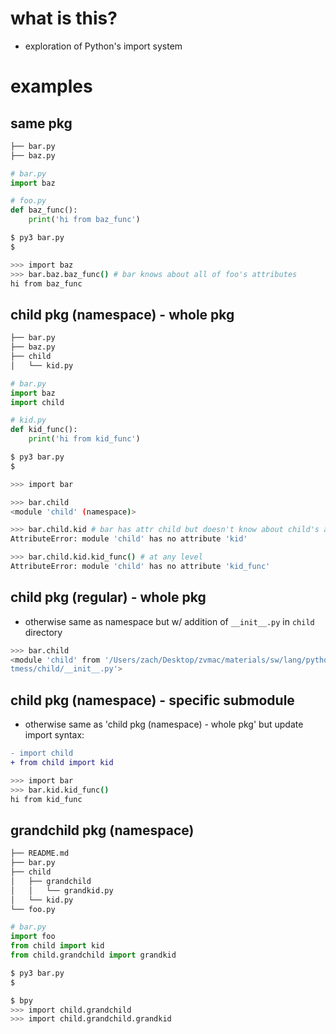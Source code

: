 # what is this?

* exploration of Python's import system

# examples

## same pkg

```sh
├── bar.py
├── baz.py
```

```python
# bar.py
import baz
```

```python
# foo.py
def baz_func():
    print('hi from baz_func')
```

```sh
$ py3 bar.py
$
```

```sh
>>> import baz
>>> bar.baz.baz_func() # bar knows about all of foo's attributes
hi from baz_func
```

## child pkg (namespace) - whole pkg

```sh
├── bar.py
├── baz.py
├── child
│   └── kid.py
```

```python
# bar.py
import baz
import child
```

```python
# kid.py
def kid_func():
    print('hi from kid_func')
```

```sh
$ py3 bar.py
$
```

```sh
>>> import bar

>>> bar.child
<module 'child' (namespace)>

>>> bar.child.kid # bar has attr child but doesn't know about child's attr
AttributeError: module 'child' has no attribute 'kid'

>>> bar.child.kid.kid_func() # at any level
AttributeError: module 'child' has no attribute 'kid_func'
```

## child pkg (regular) - whole pkg

* otherwise same as namespace but w/ addition of `__init__.py` in `child` directory

```sh
>>> bar.child
<module 'child' from '/Users/zach/Desktop/zvmac/materials/sw/lang/python/impor
tmess/child/__init__.py'> 
```

## child pkg (namespace) - specific submodule

* otherwise same as 'child pkg (namespace) - whole pkg' but update import syntax:

```diff
- import child
+ from child import kid
```

```sh
>>> import bar
>>> bar.kid.kid_func()
hi from kid_func
```

## grandchild pkg (namespace)

```sh
├── README.md
├── bar.py
├── child
│   ├── grandchild
│   │   └── grandkid.py
│   └── kid.py
└── foo.py
```

```python
# bar.py
import foo
from child import kid
from child.grandchild import grandkid
```

```sh
$ py3 bar.py
$
```

```sh
$ bpy
>>> import child.grandchild
>>> import child.grandchild.grandkid
```

